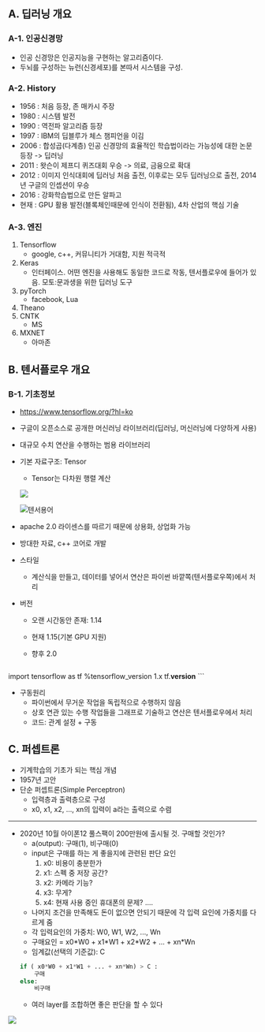 ## A. 딥러닝 개요

### A-1. 인공신경망

- 인공 신경망은 인공지능을 구현하는 알고리즘이다.
- 두뇌를 구성하는 뉴런(신경세포)를 본따서 시스템을 구성.



### A-2. History
- 1956 : 처음 등장, 존 매카시 주장
- 1980 : 시스템 발전
- 1990 : 역전파 알고리즘 등장
- 1997 : IBM의 딥블루가 체스 챔피언을 이김
- 2006 : 합성곱(다계층) 인공 신경망의 효율적인 학습법이라는 가능성에 대한 논문 등장 -> 딥러닝
- 2011 : 왓슨이 제프디 퀴즈대회 우승 -> 의료, 금융으로 확대
- 2012 : 이미지 인식대회에 딥러닝 처음 출전, 이후로는 모두 딥러닝으로 출전, 2014년 구글의 인셉션이 우승
- 2016 : 강화학습법으로 만든 알파고
- 현재 : GPU 활용 발전(블록체인때문에 인식이 전환됨), 4차 산업의 핵심 기술



### A-3. 엔진
1. Tensorflow
   - google, c++, 커뮤니티가 거대함, 지원 적극적
2. Keras
   - 인터페이스. 어떤 엔진을 사용해도 동일한 코드로 작동, 텐서플로우에 들어가 있음. 모토:문과생을 위한 딥러닝 도구
3. pyTorch
   - facebook, Lua
4. Theano
5. CNTK
   - MS
6. MXNET
   - 아마존



## B. 텐서플로우 개요

### B-1. 기초정보
- https://www.tensorflow.org/?hl=ko
- 구글이 오픈소스로 공개한 머신러닝 라이브러리(딥러닝, 머신러닝에 다양하게 사용)
- 대규모 수치 연산을 수행하는 범용 라이브러리
- 기본 자료구조: Tensor
  - Tensor는 다차원 행렬 계산
  
  ![](C:\Users\admin\Documents\GitHub\pengsoo\dl\data\8.tensor.jpeg)
  
  ![텐서용어](C:\Users\admin\Documents\GitHub\pengsoo\dl\data\텐서용어.png)
- apache 2.0 라이센스를 따르기 때문에 상용화, 상업화 가능
- 방대한 자료, c++ 코어로 개발
- 스타일
  
  - 계산식을 만들고, 데이터를 넣어서 연산은 파이썬 바깥쪽(텐서플로우쪽)에서 처리
- 버전
  - 오랜 시간동안 존재: 1.14
  - 현재 1.15(기본 GPU 지원)
  - 향후 2.0

    ```python
import tensorflow as tf
%tensorflow_version 1.x
tf.__version__
    ```
- 구동원리
  - 파이썬에서 무거운 작업을 독립적으로 수행하지 않음
  - 상호 연관 있는 수행 작업들을 그래프로 기술하고 연산은 텐서플로우에서 처리
  - 코드: 관계 설정 + 구동



## C. 퍼셉트론

- 기계학습의 기초가 되는 핵심 개념
- 1957년 고안
- 단순 퍼셉트론(Simple Perceptron)
  - 입력층과 출력층으로 구성
  - x0, x1, x2, ..., xn의 입력이 a라는 출력으로 수렴

---
- 2020년 10월 아이폰12 풀스팩이 200만원에 출시될 것. 구매할 것인가?
  - a(output): 구매(1), 비구매(0)
  - input은 구매를 하는 게 좋을지에 관련된 판단 요인
    1. x0: 비용이 충분한가
    2. x1: 스펙 중 저장 공간?
    3. x2: 카메라 기능?
    4. x3: 무게?
    5. x4: 현재 사용 중인 휴대폰의 문제?
    ....
  - 나머지 조건을 만족해도 돈이 없으면 안되기 때문에 각 입력 요인에 가중치를 다르게 줌
  - 각 입력요인의 가중치: W0, W1, W2, ..., Wn
  - 구매요인 = x0\*W0 + x1\*W1 + x2\*W2 + ... + xn\*Wn
  - 임계값(선택의 기준값): C
  ```python
  if ( x0*W0 + x1*W1 + ... + xn*Wn) > C :
      구매
  else:
      비구매
  ```
  - 여러 layer를 조합하면 좋은 판단을 할 수 있다

![](C:\Users\admin\Documents\GitHub\pengsoo\dl\data\perceptron.png)